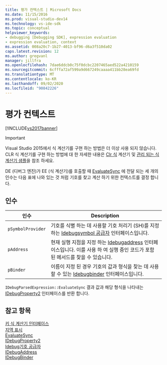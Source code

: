 ```yaml
---
title: 평가 컨텍스트 | Microsoft Docs
ms.date: 11/15/2016
ms.prod: visual-studio-dev14
ms.technology: vs-ide-sdk
ms.topic: conceptual
helpviewer_keywords:
- debugging [Debugging SDK], expression evaluation
- expression evaluation, context
ms.assetid: 008a20c7-1b27-4013-bf96-d6a3f510da02
caps.latest.revision: 12
ms.author: gregvanl
manager: jillfra
ms.openlocfilehash: 7dae6ddcb0c75f0dcbc2207465aed522a4210159
ms.sourcegitcommit: 6cfffa72af599a9d667249caaaa411bb28ea69fd
ms.translationtype: MT
ms.contentlocale: ko-KR
ms.lasthandoff: 09/02/2020
ms.locfileid: "90842226"
---
```

# <a name="evaluation-context"></a>평가 컨텍스트
[!INCLUDE[vs2017banner](../../includes/vs2017banner.md)]

> [!IMPORTANT]
> Visual Studio 2015에서 식 계산기를 구현 하는 방법은 더 이상 사용 되지 않습니다. CLR 식 계산기를 구현 하는 방법에 대 한 자세한 내용은 [Clr 식](https://github.com/Microsoft/ConcordExtensibilitySamples/wiki/CLR-Expression-Evaluators) 계산기 및 [관리 되는 식 계산기 샘플](https://github.com/Microsoft/ConcordExtensibilitySamples/wiki/Managed-Expression-Evaluator-Sample)을 참조 하세요.  
  
 DE (디버그 엔진)가 EE (식 계산기)를 호출할 때 [EvaluateSync](../../extensibility/debugger/reference/idebugparsedexpression-evaluatesync.md) 에 전달 되는 세 개의 인수는 다음 표에 나와 있는 것 처럼 기호를 찾고 계산 하기 위한 컨텍스트를 결정 합니다.  
  
## <a name="arguments"></a>인수  
  
|인수|Description|  
|--------------|-----------------|  
|`pSymbolProvider`|기호를 식별 하는 데 사용할 기호 처리기 (SH)를 지정 하는 [Idebugsymbol 공급자](../../extensibility/debugger/reference/idebugsymbolprovider.md) 인터페이스입니다.|  
|`pAddress`|현재 실행 지점을 지정 하는 [Idebugaddress](../../extensibility/debugger/reference/idebugaddress.md) 인터페이스입니다. 이를 사용 하 여 실행 중인 코드가 포함 된 메서드를 찾을 수 있습니다.|  
|`pBinder`|이름이 지정 된 경우 기호의 값과 형식을 찾는 데 사용할 수 있는 [Idebugbinder](../../extensibility/debugger/reference/idebugbinder.md) 인터페이스입니다.|  
  
 `IDebugParsedExpression::EvaluateSync` 결과 값과 해당 형식을 나타내는 [IDebugProperty2](../../extensibility/debugger/reference/idebugproperty2.md) 인터페이스를 반환 합니다.  
  
## <a name="see-also"></a>참고 항목  
 [키 식 계산기 인터페이스](../../extensibility/debugger/key-expression-evaluator-interfaces.md)   
 [지역 표시](../../extensibility/debugger/displaying-locals.md)   
 [EvaluateSync](../../extensibility/debugger/reference/idebugparsedexpression-evaluatesync.md)   
 [IDebugProperty2](../../extensibility/debugger/reference/idebugproperty2.md)   
 [Idebug기호 공급자](../../extensibility/debugger/reference/idebugsymbolprovider.md)   
 [IDebugAddress](../../extensibility/debugger/reference/idebugaddress.md)   
 [IDebugBinder](../../extensibility/debugger/reference/idebugbinder.md)
